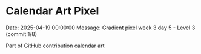 # Calendar Art Pixel

Date: 2025-04-19 00:00:00
Message: Gradient pixel week 3 day 5 - Level 3 (commit 1/8)

Part of GitHub contribution calendar art
